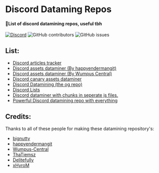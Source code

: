# Discord Dataming Repos

#### 🚀List of discord datamining repos, useful tbh

[![Discord](https://img.shields.io/discord/1103066670576193627?style=for-the-badge&color=%235562EA)](https://discord.gg/Q6UYNawvaF)
 ![GitHub contributors](https://img.shields.io/github/contributors/happyendermangit/discord-dataming-repos?style=for-the-badge) ![GitHub issues](https://img.shields.io/github/issues/happyendermangit/discord-dataming-repos?style=for-the-badge)

 
## List: 

- [Discord articles tracker](https://gitlab.com/bignutty/discord-support)
- [Discord assets dataminer (By happyendermangit)](https://github.com/happyendermangit/discord-assets_v2)
- [Discord assets dataminer (By Wumpus Central)](https://github.com/Wumpus-Central/Discord-Datamining-Android)
- [Discord canary assets dataminer](https://gitlab.com/bignutty/discord-asset-datamining)
- [Discord Datamining (the og repo)](https://github.com/discord-datamining/discord-datamining)
- [Discord Lists](https://github.com/Delitefully/DiscordLists)
- [Discord dataminer with chunks in seperate js files.](https://github.com/Wumpus-Central/discrapper-canary)
- [Powerful Discord datamining repo with everything](https://github.com/xHyroM/discord-datamining)


## Credits:

Thanks to all of these people for making these datamining repository's: 

- [bignutty](https://gitlab.com/bignutty)
- [happyendermangit](https://github.com/happyendermangit)
- [Wumpus-Central](https://github.com/Wumpus-Central)
- [ThaTiemsz](https://github.com/ThaTiemsz)
- [Delitefully](https://github.com/Delitefully)
- [xHyroM](https://github.com/xHyroM)